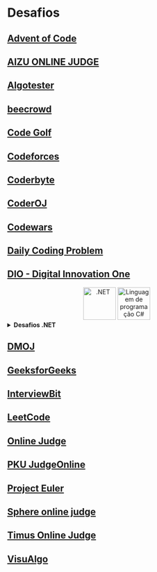 # Desafios

## [Advent of Code](https://adventofcode.com/)
## [AIZU ONLINE JUDGE](https://judge.u-aizu.ac.jp/)
## [Algotester](https://algotester.com/)
## [beecrowd](https://beecrowd.com/)
## [Code Golf](https://code.golf/)
## [Codeforces](https://codeforces.com/)
## [Coderbyte](https://coderbyte.com/)
## [CoderOJ](https://coderoj.com/)
## [Codewars](https://www.codewars.com/)
## [Daily Coding Problem](https://www.dailycodingproblem.com/)
## [DIO - Digital Innovation One](https://www.dio.me/)

<div align="center">
  <img src="https://www.vectorlogo.zone/logos/dotnet/dotnet-official.svg" width="75" alt=".NET"/>
  <img src="https://cdn.jsdelivr.net/gh/devicons/devicon/icons/csharp/csharp-original.svg" width="75" alt="Linguagem de programação C#"/>
</div>

<details>
  <summary><strong>Desafios .NET</strong></summary>

| Desafio | Linguagem | Status |
| :-: | :-: | :-: |
| Avaliando o Desempenho Anual dos Funcionários | C# | ✔️ |
| Calculando a Folha de Pagamento | C# | ✔️ |
| Construindo um sistema de hospedagem de um hotel | C# | ✔️ |
| Construindo um sistema para um estacionamento | C# | ✔️ |
| Criando um Sistema e Abstraindo um Celular com POO | C# | ✔️ |
| Desafios Basicos de C# | C# | x |
| Desafios Intermediários C# I | C# | x |
| Explorando Análise de Recursos Humanos com Desafios de Código | C# | ✔️ |
| Montando Consultas Relacionais no SQL Server | SQL | ✔️ |
  
</details>

## [DMOJ](https://dmoj.ca/)
## [GeeksforGeeks](https://www.geeksforgeeks.org/)
## [InterviewBit](https://www.interviewbit.com/)
## [LeetCode](https://leetcode.com/)
## [Online Judge](https://onlinejudge.org/)
## [PKU JudgeOnline](http://poj.org/)
## [Project Euler](https://projecteuler.net/)
## [Sphere online judge](https://www.spoj.com/)
## [Timus Online Judge](https://acm.timus.ru/)
## [VisuAlgo](https://visualgo.net/)

